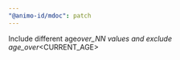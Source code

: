 ```yaml
---
"@animo-id/mdoc": patch
---
```


Include different age*over_NN values and exclude age_over*<CURRENT_AGE>
